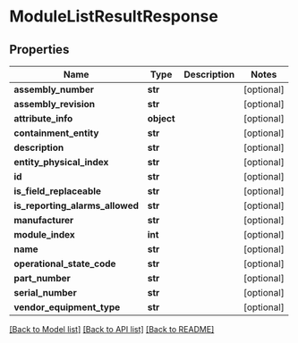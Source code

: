 # ModuleListResultResponse

## Properties
Name | Type | Description | Notes
------------ | ------------- | ------------- | -------------
**assembly_number** | **str** |  | [optional] 
**assembly_revision** | **str** |  | [optional] 
**attribute_info** | **object** |  | [optional] 
**containment_entity** | **str** |  | [optional] 
**description** | **str** |  | [optional] 
**entity_physical_index** | **str** |  | [optional] 
**id** | **str** |  | [optional] 
**is_field_replaceable** | **str** |  | [optional] 
**is_reporting_alarms_allowed** | **str** |  | [optional] 
**manufacturer** | **str** |  | [optional] 
**module_index** | **int** |  | [optional] 
**name** | **str** |  | [optional] 
**operational_state_code** | **str** |  | [optional] 
**part_number** | **str** |  | [optional] 
**serial_number** | **str** |  | [optional] 
**vendor_equipment_type** | **str** |  | [optional] 

[[Back to Model list]](../README.md#documentation-for-models) [[Back to API list]](../README.md#documentation-for-api-endpoints) [[Back to README]](../README.md)


